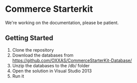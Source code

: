 # Commerce Starterkit
We're working on the documentation, please be patient.

## Getting Started
1. Clone the repository
2. Download the databases from https://github.com/OXXAS/CommerceStarterKit-Database/
3. Unzip the databases to the /db/ folder
4. Open the solution in Visual Studio 2013
5. Run it
 

